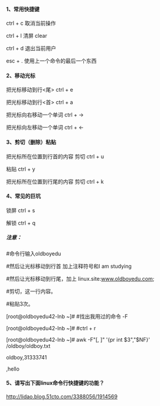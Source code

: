 #### 1、常用快捷键

ctrl + c   取消当前操作     

ctrl + l   清屏 clear 

ctrl + d   退出当前用户

esc  + .   使用上一个命令的最后一个东西

#### 2、移动光标

把光标移动到行&lt;尾&gt;                ctrl + e

把光标移动到行&lt;首&gt;                ctrl + a

把光标向右移动一个单词            ctrl + →

把光标向左移动一个单词            ctrl + ←     

#### 3、剪切（删除）粘贴

把光标所在位置到行首的内容 剪切   ctrl + u

粘贴                            ctrl + y 

把光标所在位置到行尾的内容 剪切   ctrl + k

#### 4、常见的巨坑 

锁屏                                   ctrl + s 

解锁                                   ctrl + q	

##### 注意：

\#命令行输入oldboyedu

\#然后让光标移动到行首 加上注释符号和I am studying

\#然后让光标移动到行尾，加上 linux.site:www.oldboyedu.com;

\#剪切，这一行内容。

\#粘贴3次。

\[root@oldboyedu42-lnb ~\]\# \#找出我用过的命令 -F

\[root@oldboyedu42-lnb ~\]\# \#ctrl + r 

\[root@oldboyedu42-lnb ~\]\# awk -F"\[, \]"   '{pr int $3","$NF}' /oldboy/oldboy.txt

oldboy,31333741

,hello

#### 5、请写出下面linux命令行快捷键的功能？

http://lidao.blog.51cto.com/3388056/1914569

